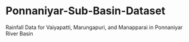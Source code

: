 # Ponnaniyar-Sub-Basin-Dataset
Rainfall Data for Vaiyapatti, Marungapuri, and Manapparai in Ponnaniyar River Basin
